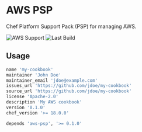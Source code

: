 # AWS PSP

Chef Platform Support Pack (PSP) for managing AWS.

![AWS Support](https://img.shields.io/badge/AWS%20Resources-607-orange)
![Last Build](https://img.shields.io/badge/Last%20build-20230104-grey)

## Usage

```ruby
name 'my-cookbook'
maintainer 'John Doe'
maintainer_email 'jdoe@example.com'
issues_url 'https://github.com/jdoe/my-cookbook'
source_url 'https://github.com/jdoe/my-cookbook'
license 'Apache-2.0'
description 'My AWS cookbook'
version '0.1.0'
chef_version '>= 18.0.0'

depends 'aws-psp', '>= 0.1.0'
```
